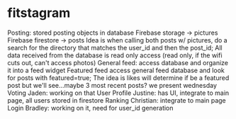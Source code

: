 # fitstagram

Posting:
stored posting objects in database
  Firebase storage -> pictures
  Firebase firestore -> posts
Idea is when calling both posts w/ pictures, do a search for the directory that matches the user_id and then the post_id;
  All data received from the database is read only access (read only, if the wifi cuts out, can't access photos)
General feed:
  access database and organize it into a feed widget
Featured feed
  access general feed database and look for posts with featured=true;
     The idea is likes will determine if be a featured post but we'll see...maybe 3 most recent posts? we present wednesday
Voting
  Jaden: working on that
User Profile
  Justine: has UI, integrate to main page, all users stored in firestore
Ranking
  Christian: integrate to main page
Login
  Bradley: working on it, need for user_id generation
